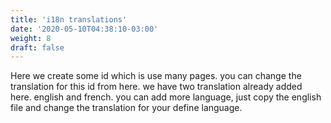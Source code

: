 ```yaml
---
title: 'i18n translations'
date: '2020-05-10T04:38:10-03:00'
weight: 8
draft: false
---
```

Here we create some id which is use many pages. you can change the translation for this id from here. we have two translation already added here. english and french. you can add more language, just copy the english file and change the translation for your define language.